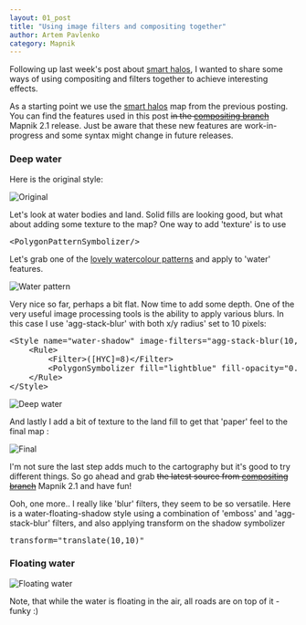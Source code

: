```yaml
---
layout: 01_post
title: "Using image filters and compositing together"
author: Artem Pavlenko
category: Mapnik
---
```


Following up last week's post about  [smart halos](http://mapnik.org/news/2012/04/20/smart-halos/), I wanted to share some ways of using compositing and filters together to achieve interesting effects.

As a starting point we use the [smart halos](http://mapnik.org/news/2012/04/20/smart-halos/) map from the previous posting. You can find the features used in this post <strike>in the [compositing branch](https://github.com/mapnik/mapnik/tree/compositing)</strike> Mapnik 2.1 release. Just be aware that these new features are work-in-progress and some syntax might change in future releases.

### Deep water

Here is the original style:

![Original](http://farm8.staticflickr.com/7097/7115591757_4694130077.jpg)

Let's look at water bodies and land. Solid fills are looking good, but what about adding some texture to the map? One way to add 'texture' is to use <pre>&lt;PolygonPatternSymbolizer/&gt;</pre>

Let's grab one of the [lovely watercolour patterns](http://content.stamen.com/watercolor_textures) and apply to 'water' features.

![Water pattern](http://farm9.staticflickr.com/8014/7115591987_19bb33e3e7.jpg)

Very nice so far, perhaps a bit flat. Now time to add some depth. One of the very useful image processing tools is the ability to apply various blurs. In this case I use 'agg-stack-blur' with both x/y radius' set to 10 pixels:

<pre>
&lt;Style name="water-shadow" image-filters="agg-stack-blur(10,10)" comp-op="dst-over"&gt;
	&lt;Rule&gt;
		&lt;Filter&gt;([HYC]=8)&lt;/Filter&gt;
		&lt;PolygonSymbolizer fill="lightblue" fill-opacity="0.4" smooth="0.7" transform="translate(0,0)" /&gt;
	&lt;/Rule&gt;
&lt;/Style&gt;
</pre>

![Deep water](http://farm9.staticflickr.com/8005/7115592183_a8e1f39488.jpg)


And lastly I add a bit of texture to the land fill to get that 'paper' feel to the final map :

![Final](http://farm8.staticflickr.com/7199/7115592503_8318044641.jpg)

I'm not sure the last step adds much to the cartography but it's good to try different things. So go ahead and grab <strike>the latest source from [compositing branch](https://github.com/mapnik/mapnik/tree/compositing)</strike> Mapnik 2.1 and have fun!

Ooh, one more.. I really like 'blur' filters, they seem to be so versatile. Here is a water-floating-shadow style using a combination of 'emboss' and 'agg-stack-blur' filters, and also applying transform on the shadow symbolizer 
<pre>transform="translate(10,10)"</pre>

### Floating water 

![Floating water](http://farm8.staticflickr.com/7060/6969593532_d6716f0234.jpg)

Note, that while the water is floating in the air, all roads are on top of it - funky :)








